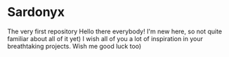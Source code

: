 # Sardonyx
The very first repository
Hello there everybody! 
I'm new here, so not quite familiar about all of it yet)
I wish all of you a lot of inspiration in your breathtaking projects.
Wish me good luck too)
